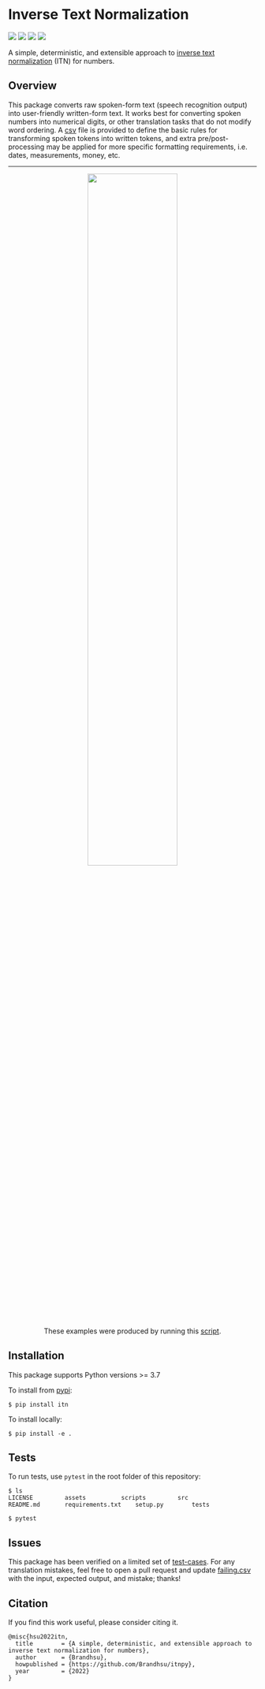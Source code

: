 # Inverse Text Normalization

<div>
<img src="https://badgen.net/pypi/v/itnpy">
<img src="https://badgen.net/pypi/python/itnpy">
<img src="https://badgen.net/github/license/brandhsu/itnpy">
<img src="https://badgen.net/badge/code%20style/black?color=black">
</div>

A simple, deterministic, and extensible approach to [inverse text normalization](https://www.google.com/search?q=inverse+text+normalization) (ITN) for numbers.

## Overview

This package converts raw spoken-form text (speech recognition output) into user-friendly written-form text. It works best for converting spoken numbers into numerical digits, or other translation tasks that do not modify word ordering. A [csv](https://github.com/Brandhsu/itnpy/blob/master/assets/vocab.csv) file is provided to define the basic rules for transforming spoken tokens into written tokens, and extra pre/post-processing may be applied for more specific formatting requirements, i.e. dates, measurements, money, etc.

---

<div align="center">
    <img src="https://raw.githubusercontent.com/Brandhsu/itnpy/master/assets/terminal.png" width=60%>
</div>

<div align="center">
    These examples were produced by running this <a href="https://github.com/Brandhsu/itnpy/blob/master/scripts/docs.py">script</a>.
</div>

## Installation

This package supports Python versions >= 3.7

To install from [pypi](https://pypi.org/project/itnpy):

```shell
$ pip install itn
```

To install locally:

```shell
$ pip install -e .
```

## Tests

To run tests, use `pytest` in the root folder of this repository:

```shell
$ ls
LICENSE			assets			scripts			src
README.md		requirements.txt	setup.py		tests

$ pytest
```

## Issues

This package has been verified on a limited set of [test-cases](https://github.com/Brandhsu/itnpy/tree/master/tests/assets/). For any translation mistakes, feel free to open a pull request and update [failing.csv](https://github.com/Brandhsu/itnpy/blob/master/tests/assets/inverse_normalize_numbers/failing.csv) with the input, expected output, and mistake; thanks!

## Citation

If you find this work useful, please consider citing it.

```
@misc{hsu2022itn,
  title        = {A simple, deterministic, and extensible approach to inverse text normalization for numbers},
  author       = {Brandhsu},
  howpublished = {https://github.com/Brandhsu/itnpy},
  year         = {2022}
}
```
